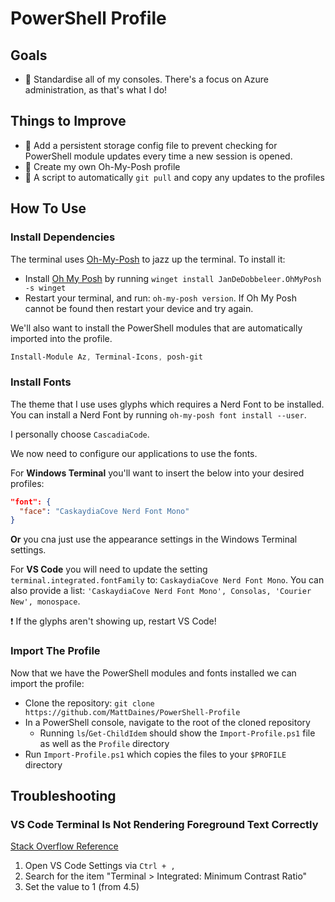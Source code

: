 # PowerShell Profile

## Goals

- 🎯 Standardise all of my consoles. There's a focus on Azure administration, as that's what I do!

## Things to Improve

- 💫 Add a persistent storage config file to prevent checking for PowerShell module updates every time a new session is opened.
- 💫 Create my own Oh-My-Posh profile
- 💫 A script to automatically `git pull` and copy any updates to the profiles

## How To Use

### Install Dependencies

The terminal uses [Oh-My-Posh](https://ohmyposh.dev/) to jazz up the terminal. To install it:

- Install [Oh My Posh](https://ohmyposh.dev/docs/installation/windows) by running `winget install JanDeDobbeleer.OhMyPosh -s winget`
- Restart your terminal, and run: `oh-my-posh version`. If Oh My Posh cannot be found then restart your device and try again.

We'll also want to install the PowerShell modules that are automatically imported into the profile.

```powershell
Install-Module Az, Terminal-Icons, posh-git
```

### Install Fonts

The theme that I use uses glyphs which requires a Nerd Font to be installed. You can install a Nerd Font by running `oh-my-posh font install --user`.

I personally choose `CascadiaCode`.

We now need to configure our applications to use the fonts.

For **Windows Terminal** you'll want to insert the below into your desired profiles: 

```json
"font": {
  "face": "CaskaydiaCove Nerd Font Mono"
}
```

**Or** you cna just use the appearance settings in the Windows Terminal settings.

For **VS Code** you will need to update the setting `terminal.integrated.fontFamily` to: `CaskaydiaCove Nerd Font Mono`. You can also provide a list: `'CaskaydiaCove Nerd Font Mono', Consolas, 'Courier New', monospace`.

❗ If the glyphs aren't showing up, restart VS Code!

### Import The Profile

Now that we have the PowerShell modules and fonts installed we can import the profile:

- Clone the repository: `git clone https://github.com/MattDaines/PowerShell-Profile`
- In a PowerShell console, navigate to the root of the cloned repository
  - Running `ls`/`Get-ChildIdem` should show the `Import-Profile.ps1` file as well as the `Profile` directory
- Run `Import-Profile.ps1` which copies the files to your `$PROFILE` directory

## Troubleshooting

### VS Code Terminal Is Not Rendering Foreground Text Correctly

[Stack Overflow Reference](https://stackoverflow.com/questions/71890831/rendering-strange-in-vscode-terminal-with-oh-my-posh-v3)

1) Open VS Code Settings via `Ctrl + ,`
2) Search for the item "Terminal > Integrated: Minimum Contrast Ratio"
3) Set the value to 1 (from 4.5)